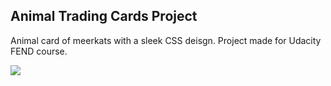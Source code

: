 ## Animal Trading Cards Project 

Animal card of meerkats with a sleek CSS deisgn. Project made for Udacity FEND course. 

![](chrome_2018-09-04_13-06-37.gif)


